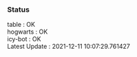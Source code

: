 ### Status


table : OK  
hogwarts : OK  
icy-bot : OK  
Latest Update : 2021-12-11 10:07:29.761427
